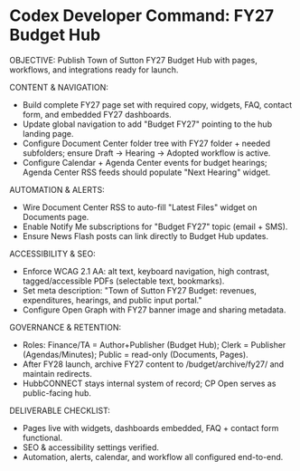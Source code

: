 # Codex Developer Command: FY27 Budget Hub

OBJECTIVE: Publish Town of Sutton FY27 Budget Hub with pages, workflows, and integrations ready for launch.

CONTENT & NAVIGATION:
- Build complete FY27 page set with required copy, widgets, FAQ, contact form, and embedded FY27 dashboards.
- Update global navigation to add "Budget FY27" pointing to the hub landing page.
- Configure Document Center folder tree with FY27 folder + needed subfolders; ensure Draft → Hearing → Adopted workflow is active.
- Configure Calendar + Agenda Center events for budget hearings; Agenda Center RSS feeds should populate "Next Hearing" widget.

AUTOMATION & ALERTS:
- Wire Document Center RSS to auto-fill "Latest Files" widget on Documents page.
- Enable Notify Me subscriptions for "Budget FY27" topic (email + SMS).
- Ensure News Flash posts can link directly to Budget Hub updates.

ACCESSIBILITY & SEO:
- Enforce WCAG 2.1 AA: alt text, keyboard navigation, high contrast, tagged/accessible PDFs (selectable text, bookmarks).
- Set meta description: "Town of Sutton FY27 Budget: revenues, expenditures, hearings, and public input portal."
- Configure Open Graph with FY27 banner image and sharing metadata.

GOVERNANCE & RETENTION:
- Roles: Finance/TA = Author+Publisher (Budget Hub); Clerk = Publisher (Agendas/Minutes); Public = read-only (Documents, Pages).
- After FY28 launch, archive FY27 content to /budget/archive/fy27/ and maintain redirects.
- HubbCONNECT stays internal system of record; CP Open serves as public-facing hub.

DELIVERABLE CHECKLIST:
- Pages live with widgets, dashboards embedded, FAQ + contact form functional.
- SEO & accessibility settings verified.
- Automation, alerts, calendar, and workflow all configured end-to-end.
